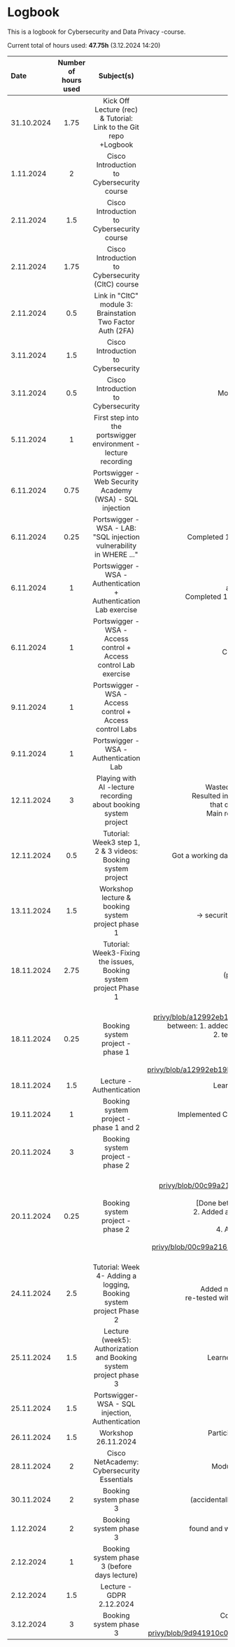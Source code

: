 # Logbook

This is a logbook for Cybersecurity and Data Privacy -course.

Current total of hours used: __47.75h__ (3.12.2024 14:20)


| Date         | Number of hours used | Subject(s) | outcome |
| :---         |   :---:    |     :---:                                                          |     :---:                                        |
| 31.10.2024   | 1.75       | Kick Off Lecture (rec) & Tutorial: Link to the Git repo +Logbook   | Started the course & created git repo and logbook|
| 1.11.2024    | 2          | Cisco Introduction to Cybersecurity course                         | Module 1: materials studied & quiz done |
| 2.11.2024    | 1.5        | Cisco Introduction to Cybersecurity course                         | Module 2: materials studied & quiz done |
| 2.11.2024    | 1.75       | Cisco Introduction to Cybersecurity (CItC) course                  | Module 3: materials studied & quiz done |
| 2.11.2024    | 0.5        | Link in "CItC" module 3: Brainstation Two Factor Auth (2FA)        | Gained more knowledge about Two Factor Authentication  |
| 3.11.2024    | 1.5        | Cisco Introduction to Cybersecurity                                | Module 4: materials studied & quiz done  |
| 3.11.2024    | 0.5        | Cisco Introduction to Cybersecurity                                | Module 5: materials studied & quiz done, Course Final Exam done  |
| 5.11.2024    | 1          | First step into the portswigger environment - lecture recording    | Learned about Portswigger environment,<br> Created an account to Portswigger and installed Burp Suite |
| 6.11.2024    | 0.75       | Portswigger - Web Security Academy (WSA) - SQL injection           | Learned about the basics of SQL injection  |
| 6.11.2024    | 0.25       | Portswigger - WSA - LAB: "SQL injection vulnerability in WHERE ..." | Completed 1st lab on SQL injection topic and wrote reflection about the lab exercise |
| 6.11.2024    | 1          | Portswigger - WSA - Authentication + Authentication Lab exercise   | Learned about authentication vulnerabilities<br> and brute-force attacks on password-based authentication; <br> Completed 1st lab on Authentication topic and wrote reflection about the lab exercise |
| 6.11.2024    | 1          | Portswigger - WSA - Access control + Access control Lab exercise   | learned about basics of access control up until the first lab,<br> Completed 1st lab on access control topic and wrote reflection  |
| 9.11.2024    | 1          | Portswigger - WSA - Access control + Access control Labs           | Completed 3 apprentice level labs on access control topic  |
| 9.11.2024    | 1          | Portswigger - WSA - Authentication Lab                             | Completed practitioner level lab on authentication topic  |
| 12.11.2024   | 3          | Playing with AI -lecture recording about booking system project    | Wasted a lot of time trying to replicate actions done with AI in the lecture. <br> Resulted in a database which is uncertain if it's ok or not and a website/javascript <br> that didn't display correctly by using http://localhost:8000 as address. <br> Main resulst were frustration, installed programs; Docker, Deno and Zap. |
| 12.11.2024   | 0.5       | Tutorial: Week3 step 1, 2 & 3 videos: Booking system project        | Got a working database and registration page done, security testing; 1 test done + test report|
| 13.11.2024   | 1.5       | Workshop lecture & booking system project phase 1                   | Cleared database users to test again on the same codes <br> -> security testing; 1 test done again + got "better" test report with more alerts |
| 18.11.2024   | 2.75      | Tutorial: Week3-Fixing the issues, Booking system project Phase 1   | Watched tutorial recording, worked on booking system <br> (penetration testing & improving validation of user registering) |
| 18.11.2024   | 0.25      | Booking system project -phase 1                                     | (Link to 1st report: https://github.com/heikkiro/cyber-sad-privy/blob/a12992eb19b30f58557ae23aa5034526ff1f3eb9/Registration_page_first_test.md ) [Done in between: 1. added validation rules for username (lenght(max50), username must be password), <br> 2. tested with ZAP, 3. used HAR-log file import to test again on ZAP, <br> 4. improved username email validation with Zod,<br> 5. new HAR-log to Zap and test runs, <br>(Link to 2nd report:  https://github.com/heikkiro/cyber-sad-privy/blob/a12992eb19b30f58557ae23aa5034526ff1f3eb9/registration_page_second_test_set_report.md |
| 18.11.2024    | 1.5    |   Lecture - Authentication                                            | Learned about authentication via username/password on login page |
| 19.11.2024    | 1       |  Booking system project - phase 1 and 2                              | Implemented CSS-styling and login functionality/page to Booking System project using AI |
| 20.11.2024    | 3       |  Booking system project - phase 2                                    | Implemented Booking system index page,<br> run several vulnerability test/fix cycles with zap,<br> Zap reports before and after fixes |
| 20.11.2024   | 0.25     |    Booking system project - phase 2                                  | (Link to 1st report: https://github.com/heikkiro/cyber-sad-privy/blob/00c99a216646e78effb51b24d8088f92808e12c8/Zap-report_Index_registration_login-201124_test_1.md ) <br> [Done between reports: 1. Multiple test-fix cycles (with har-logs and without),<br> 2. Added a Content Security Policy (CSP) Header (default content type, nosniff), <br>3. Added X-Frame-Options (Clickjacking alert),<br> 4. Added additional rules to CSP (form-action, frame-ancestors)],<br>  (Link to 2nd report:  https://github.com/heikkiro/cyber-sad-privy/blob/00c99a216646e78effb51b24d8088f92808e12c8/ZAP-report-2_Index_Registration_Login-201124_test-set-6.md ) |
| 24.11.2024    | 2.5     | Tutorial: Week 4- Adding a logging, Booking system project Phase 2    | Added missing logging succesful logins functionality to the booking system, <br> re-tested with Zap => no new alert types or amounts compared to the previous report  |
| 25.11.2024   | 1.5       | Lecture (week5): Authorization and Booking system project phase 3   | Learned about authorization and what's going on in BS-project phase 3 |
| 25.11.2024    | 1.5       | Portswigger-WSA - SQL injection, Authentication                    | Completed 2 SQL labs and 1 Authentication lab, <br>learned more about SQLi and authentication vulnerabilities  |
| 26.11.2024    | 1.5       | Workshop 26.11.2024                                                | Participated a workshop, Learned more about Booking system phase 3,<br> Learned about the website Kali Tools website  |
| 28.11.2024    | 2          | Cisco NetAcademy: Cybersecurity Essentials                        | Module 1: studied parts 1.0-1.3 (minus labs and packet tracer parts) |
| 30.11.2024    | 2          | Booking system phase 3                                            | replaced phase 2 codes with teacher's phase 3 codes <br> (accidentally used wrong name with a file and it took time to find out the problem), <br> started the report(phase 3) |
| 1.12.2024    | 2          | Booking system phase 3                                            | found and wrote about couple of problems for the report (phase3), did zap-testing |
| 2.12.2024    | 1          | Booking system phase 3 (before days lecture)                      | investigated Zap alerts and <br>read about one of them from OWASP-website and <br>discussed with ChatGPT about the findings |
| 2.12.2024    | 1.5       | Lecture - GDPR 2.12.2024                                            | Attended lecture and learned about GDPR  |
| 3.12.2024    | 3          | Booking system phase 3                                            | Completed "Security Check of the Booking System"-document, <br> https://github.com/heikkiro/cyber-sad-privy/blob/9d941910c08dab6c9203bca497bbf11c4710dd8f/Security_Check_of_the_Booking_System.md |

